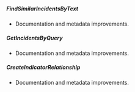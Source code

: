 ##### FindSimilarIncidentsByText

- Documentation and metadata improvements.
##### GetIncidentsByQuery

- Documentation and metadata improvements.
##### CreateIndicatorRelationship

- Documentation and metadata improvements.
